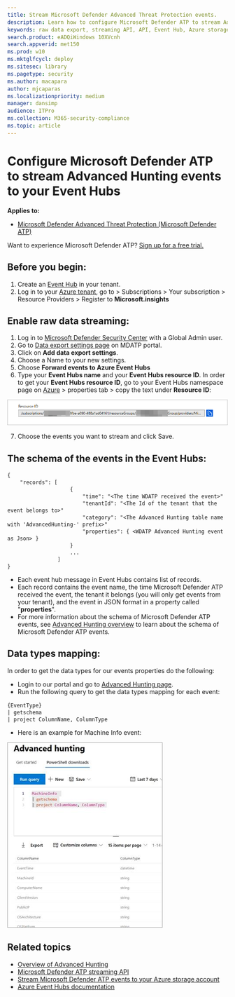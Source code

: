 ```yaml
---
title: Stream Microsoft Defender Advanced Threat Protection events. 
description: Learn how to configure Microsoft Defender ATP to stream Advanced Hunting events to your Event Hub.
keywords: raw data export, streaming API, API, Event Hub, Azure storage, storage account, Advanced Hunting, raw data sharing
search.product: eADQiWindows 10XVcnh
search.appverid: met150
ms.prod: w10
ms.mktglfcycl: deploy
ms.sitesec: library
ms.pagetype: security
ms.author: macapara
author: mjcaparas
ms.localizationpriority: medium
manager: dansimp
audience: ITPro
ms.collection: M365-security-compliance 
ms.topic: article
---
```


# Configure Microsoft Defender ATP to stream Advanced Hunting events to your Event Hubs

**Applies to:**

- [Microsoft Defender Advanced Threat Protection (Microsoft Defender ATP)](https://go.microsoft.com/fwlink/p/?linkid=2069559)

Want to experience Microsoft Defender ATP? [Sign up for a free trial.](https://www.microsoft.com/en-us/WindowsForBusiness/windows-atp?ocid=docs-wdatp-configuresiem-abovefoldlink) 

## Before you begin:

1. Create an [Event Hub](https://docs.microsoft.com/en-us/azure/event-hubs/) in your tenant.
2. Log in to your [Azure tenant](https://ms.portal.azure.com/), go to > Subscriptions > Your subscription > Resource Providers > Register to **Microsoft.insights**

## Enable raw data streaming:

1. Log in to [Microsoft Defender Security Center](https://securitycenter.windows.com) with a Global Admin user.
2. Go to [Data export settings page](https://securitycenter.windows.com/interoperability/dataexport) on MDATP portal.
3. Click on **Add data export settings**.
4. Choose a Name to your new settings.
5. Choose **Forward events to Azure Event Hubs**
6. Type your **Event Hubs name** and your **Event Hubs resource ID**.
  In order to get your **Event Hubs resource ID**, go to your Event Hubs namespace page on [Azure](https://ms.portal.azure.com/) > properties tab > copy the text under **Resource ID**:

  ![Image of event hub resource Id](images/event-hub-resource-id.png)

7. Choose the events you want to stream and click Save.

## The schema of the events in the Event Hubs:

```
{
	"records": [
					{
						"time": "<The time WDATP received the event>"
						"tenantId": "<The Id of the tenant that the event belongs to>"
						"category": "<The Advanced Hunting table name with 'AdvancedHunting-' prefix>"
						"properties": { <WDATP Advanced Hunting event as Json> }
					}
					...
				]
}
```

- Each event hub message in Event Hubs contains list of records.
- Each record contains the event name, the time Microsoft Defender ATP received the event, the tenant it belongs (you will only get events from your tenant), and the event in JSON format in a property called "**properties**".
- For more information about the schema of Microsoft Defender ATP events, see [Advanced Hunting overview](overview-hunting.md) to learn about the schema of Microsoft Defender ATP events.

## Data types mapping:

In order to get the data types for our events properties do the following:

- Login to our portal and go to [Advanced Hunting page](https://securitycenter.windows.com/hunting-package).
- Run the following query to get the data types mapping for each event:
 
```
{EventType}
| getschema
| project ColumnName, ColumnType 

```

- Here is an example for Machine Info event: 

![Image of event hub resource Id](images/machine-info-datatype-example.png)

## Related topics
- [Overview of Advanced Hunting](overview-hunting.md)
- [Microsoft Defender ATP streaming API](raw-data-export.md)
- [Stream Microsoft Defender ATP events to your Azure storage account](raw-data-export-storage.md)
- [Azure Event Hubs documentation](https://docs.microsoft.com/en-us/azure/event-hubs/)
